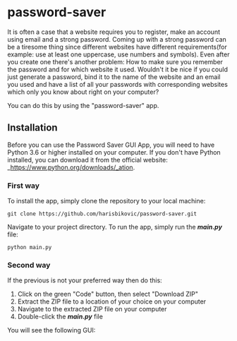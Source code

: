 # password-saver
It is often a case that a website requires you to register, make an account using email and a strong password.
Coming up with a strong password can be a tiresome thing since different websites have different requirements(for example: use at least one uppercase, use numbers
and symbols).
Even after you create one there's another problem: How to make sure you remember the password and for which website it used.
Wouldn't it be nice if you could just generate a password, bind it to the name of the website and an email you used and have a list of 
all your passwords with corresponding websites which only you know about right on your computer?

You can do this by using the "password-saver" app.

## Installation
Before you can use the Password Saver GUI App, you will need to have Python 3.6 or higher installed on your computer.
If you don't have Python installed, you can download it from the official website: _https://www.python.org/downloads/_ation.

### First way
To install the app, simply clone the repository to your local machine:

`git clone https://github.com/harisbikovic/password-saver.git`

Navigate to your project directory. To run the app, simply run the **_main.py_** file:

`python main.py`

### Second way
If the previous is not your preferred way then do this:
1. Click on the green "Code" button, then select "Download ZIP"
2. Extract the ZIP file to a location of your choice on your computer
3. Navigate to the extracted ZIP file on your computer
4. Double-click the **_main.py_** file

You will see the following GUI:

